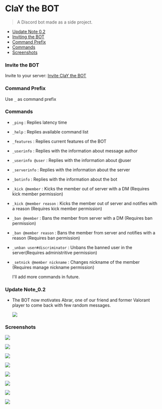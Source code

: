 # ClaY the BOT

> A Discord bot made as a side project.



- [Update Note 0.2](#update-note_0.2)
- [Inviting the BOT](#invite-the-bot)
- [Command Prefix](#command-prefix)
- [Commands](#commands)
- [Screenshots](#screenshots)



### Invite the BOT

Invite to your server: [Invite ClaY the BOT](https://discord.com/api/oauth2/authorize?client_id=777850935477010454&permissions=8&scope=bot)



### Command Prefix

Use `_` as command prefix



### Commands

- `_ping`	: Replies latency time

- `_help`	: Replies available command list

- `_features`	: Replies current features of the BOT

- `_userinfo`	: Replies with the information about message author

- `_userinfo @user`	: Replies with the information about @user

- `_serverinfo`	: Replies with the information about the server

- `_botinfo`	: Replies with the information about the bot

- `_kick @member`	: Kicks the member out of server with a DM (Requires kick member permission)

- `_kick @member reason`	: Kicks the member out of server and notifies with a reason (Requires kick member permission)

- `_ban @member`	: Bans the member from server with a DM (Requires ban permission)

- `_ban @member reason`	: Bans the member from server and notifies with a reason (Requires ban permission)

- `_unban user#discriminator`	: Unbans the banned user in the server(Requires administritive permission)

- `_setnick @member nickname`	: Changes nickname of the member (Requires manage nickname permission)

  

  I'll add more commands in future.



### Update Note_0.2

- The BOT now motivates Abrar, one of our friend and former Valorant player to come back with few random messages.

  ![](https://github.com/FHShubho/ClaY_the_bot/blob/main/images/Screenshot_499.png)



### Screenshots

![](https://github.com/FHShubho/ClaY_the_bot/blob/main/images/Screenshot_340.png)



![](https://github.com/FHShubho/ClaY_the_bot/blob/main/images/Screenshot_334.png)



![](https://github.com/FHShubho/ClaY_the_bot/blob/main/images/Screenshot_335.png)



![](https://github.com/FHShubho/ClaY_the_bot/blob/main/images/Screenshot_339.png)



![](https://github.com/FHShubho/ClaY_the_bot/blob/main/images/Screenshot_341.png)



![](https://github.com/FHShubho/ClaY_the_bot/blob/main/images/Screenshot_338.png)



![](https://github.com/FHShubho/ClaY_the_bot/blob/main/images/Screenshot_336.png)



![](https://github.com/FHShubho/ClaY_the_bot/blob/main/images/Screenshot_337.png)